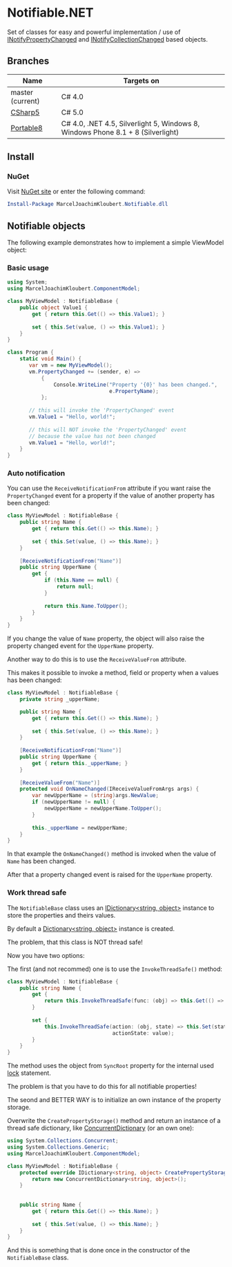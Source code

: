 # Notifiable.NET

Set of classes for easy and powerful implementation / use of [INotifyPropertyChanged](https://msdn.microsoft.com/en-us/library/system.componentmodel.inotifypropertychanged%28v=vs.110%29.aspx) and [INotifyCollectionChanged](https://msdn.microsoft.com/en-us/library/system.collections.specialized.inotifycollectionchanged%28v=vs.110%29.aspx) based objects.

## Branches

| Name  | Targets on  |
| ----- | ----------- |
| master (current)  | C# 4.0  |
| [CSharp5](https://github.com/mkloubert/Notifiable.NET/tree/CSharp5)  | C# 5.0  |
| [Portable8](https://github.com/mkloubert/Notifiable.NET/tree/Portable8)  | C# 4.0, .NET 4.5, Silverlight 5, Windows 8, Windows Phone 8.1 + 8 (Silverlight)  |

## Install

### NuGet

Visit [NuGet site](https://www.nuget.org/packages/MarcelJoachimKloubert.Notifiable.dll) or enter the following command:

```powershell
Install-Package MarcelJoachimKloubert.Notifiable.dll
```

## Notifiable objects

The following example demonstrates how to implement a simple ViewModel object:

### Basic usage

```csharp
using System;
using MarcelJoachimKloubert.ComponentModel;

class MyViewModel : NotifiableBase {
    public object Value1 {
        get { return this.Get(() => this.Value1); }
        
        set { this.Set(value, () => this.Value1); }
    }
}

class Program {
    static void Main() {
       var vm = new MyViewModel();
       vm.PropertyChanged += (sender, e) =>
           {
               Console.WriteLine("Property '{0}' has been changed.",
                                 e.PropertyName);
           };
           
       // this will invoke the 'PropertyChanged' event
       vm.Value1 = "Hello, world!";
       
       // this will NOT invoke the 'PropertyChanged' event
       // because the value has not been changed
       vm.Value1 = "Hello, world!";
    }
}
```

### Auto notification

You can use the `ReceiveNotificationFrom` attribute if you want raise the `PropertyChanged` event for a property if the value of another property has been changed:

```csharp
class MyViewModel : NotifiableBase {
    public string Name {
        get { return this.Get(() => this.Name); }
        
        set { this.Set(value, () => this.Name); }
    }
    
    [ReceiveNotificationFrom("Name")]
    public string UpperName {
        get {
            if (this.Name == null) {
                return null;
            }
        
            return this.Name.ToUpper();
        }
    }
}
```

If you change the value of `Name` property, the object will also raise the property changed event for the `UpperName` property.

Another way to do this is to use the `ReceiveValueFrom` attribute.

This makes it possible to invoke a method, field or property when a values has been changed:

```csharp
class MyViewModel : NotifiableBase {
    private string _upperName;

    public string Name {
        get { return this.Get(() => this.Name); }
        
        set { this.Set(value, () => this.Name); }
    }
    
    [ReceiveNotificationFrom("Name")]
    public string UpperName {
        get { return this._upperName; }
    }
    
    [ReceiveValueFrom("Name")]
    protected void OnNameChanged(IReceiveValueFromArgs args) {
        var newUpperName = (string)args.NewValue;
        if (newUpperName != null) {
            newUpperName = newUpperName.ToUpper();
        }
        
        this._upperName = newUpperName;
    }
}
```

In that example the `OnNameChanged()` method is invoked when the value of `Name` has been changed.

After that a property changed event is raised for the `UpperName` property.

### Work thread safe

The `NotifiableBase` class uses an [IDictionary&lt;string, object&gt;](https://msdn.microsoft.com/en-us/library/s4ys34ea(v=vs.110).aspx) instance to store the properties and theirs values.

By default a [Dictionary&lt;string, object&gt;](https://msdn.microsoft.com/en-us/library/xfhwa508%28v=vs.110%29.aspx) instance is created.

The problem, that this class is NOT thread safe!

Now you have two options:

The first (and not recommed) one is to use the `InvokeThreadSafe()` method:

```csharp
class MyViewModel : NotifiableBase {
    public string Name {
        get {
            return this.InvokeThreadSafe(func: (obj) => this.Get(() => this.Name));
        }
        
        set {
            this.InvokeThreadSafe(action: (obj, state) => this.Set(state, () => this.Name),
                                  actionState: value);
        }
    }
}
```

The method uses the object from `SyncRoot` property for the internal used [lock](https://msdn.microsoft.com/en-us/library/vstudio/c5kehkcz%28v=vs.100%29.aspx) statement.

The problem is that you have to do this for all notifiable properties!

The seond and BETTER WAY is to initialize an own instance of the property storage.

Overwrite the `CreatePropertyStorage()` method and return an instance of a thread safe dictionary, like [ConcurrentDictionary](https://msdn.microsoft.com/en-us/library/dd287191%28v=vs.110%29.aspx) (or an own one):

```csharp
using System.Collections.Concurrent;
using System.Collections.Generic;
using MarcelJoachimKloubert.ComponentModel;

class MyViewModel : NotifiableBase {
    protected override IDictionary<string, object> CreatePropertyStorage() {
        return new ConcurrentDictionary<string, object>();
    }
    
    
    public string Name {
        get { return this.Get(() => this.Name); }
        
        set { this.Set(value, () => this.Name); }
    }
}
```

And this is something that is done once in the constructor of the `NotifiableBase` class.
